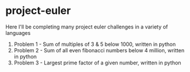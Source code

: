 # project-euler

Here I'll be completing many project euler challenges in a variety of languages

1. Problem 1 - Sum of multiples of 3 & 5 below 1000, written in python
2. Problem 2 - Sum of all even fibonacci numbers below 4 million, written in python
3. Problem 3 - Largest prime factor of a given number, written in python
